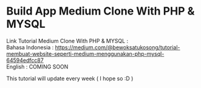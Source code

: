 # Build App Medium Clone With PHP &amp; MYSQL

Link Tutorial Medium Clone With PHP & MYSQL : <br/>
Bahasa Indonesia : https://medium.com/@bewoksatukosong/tutorial-membuat-website-seperti-medium-menggunakan-php-mysql-64594edfcc87
<br />
English : COMING SOON

This tutorial will update every week ( I hope so :D )  
